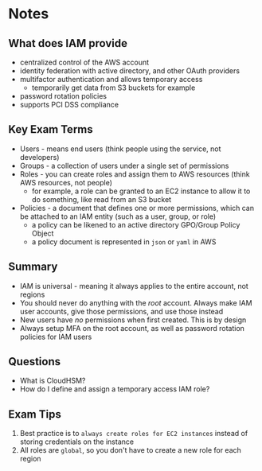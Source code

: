 # Notes

## What does IAM provide

- centralized control of the AWS account
- identity federation with active directory, and other OAuth providers
- multifactor authentication and allows temporary access
    - temporarily get data from S3 buckets for example
- password rotation policies
- supports PCI DSS compliance

## Key Exam Terms

- Users - means end users (think people using the service, not developers)
- Groups - a collection of users under a single set of permissions
- Roles - you can create roles and assign them to AWS resources (think AWS resources, not people)
    - for example, a role can be granted to an EC2 instance to allow it to do something, like read from an S3 bucket
- Policies - a document that defines one or more permissions, which can be attached to an IAM entity (such as a user, group, or role)
    - a policy can be likened to an active directory GPO/Group Policy Object
    - a policy document is represented in `json` or `yaml` in AWS

## Summary

- IAM is universal - meaning it always applies to the entire account, not regions
- You should never do anything with the *root* account. Always make IAM user accounts, give those permissions, and use those instead
- New users have *no* permissions when first created. This is by design
- Always setup MFA on the root account, as well as password rotation policies for IAM users


## Questions

- What is CloudHSM?
- How do I define and assign a temporary access IAM role?

## Exam Tips

1. Best practice is to `always create roles for EC2 instances` instead of storing credentials on the instance
2. All roles are `global`, so you don't have to create a new role for each region